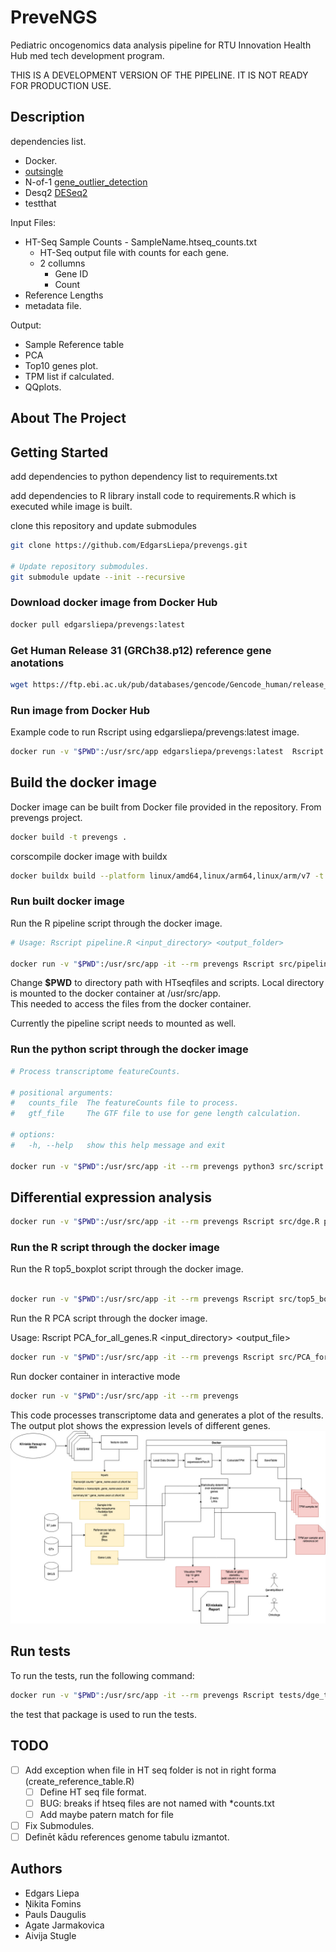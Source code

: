 # PreveNGS

Pediatric oncogenomics data analysis pipeline for RTU Innovation Health Hub med tech development program.

THIS IS A DEVELOPMENT VERSION OF THE PIPELINE. IT IS NOT READY FOR PRODUCTION USE.

## Description

dependencies list.

- Docker.
- [outsingle](https://github.com/esalkovic/outsingle)
- N-of-1 [gene_outlier_detection](https://github.com/jvivian/gene-outlier-detection)
- Desq2 [DESeq2](https://bioconductor.org/packages/release/bioc/html/DESeq2.html)
- testthat

Input Files:

- HT-Seq Sample Counts - SampleName.htseq_counts.txt
    - HT-Seq output file with counts for each gene.
    - 2 collumns
        - Gene ID
        - Count
- Reference Lengths
- metadata file.

Output:

- Sample Reference table
- PCA
- Top10 genes plot.
- TPM list if calculated.
- QQplots.

## About The Project

## Getting Started

add dependencies to python dependency list to requirements.txt

add dependencies to R library install code to requirements.R which is executed while image is built.

clone this repository and update submodules

```sh
git clone https://github.com/EdgarsLiepa/prevengs.git

# Update repository submodules.
git submodule update --init --recursive
```

### Download docker image from Docker Hub

```sh
docker pull edgarsliepa/prevengs:latest 
```

### Get Human Release 31 (GRCh38.p12) reference gene anotations

``` bash
wget https://ftp.ebi.ac.uk/pub/databases/gencode/Gencode_human/release_31/gencode.v31.basic.annotation.gtf.gz 
```

### Run image from Docker Hub


Example code to run Rscript using edgarsliepa/prevengs:latest image.

``` bash
docker run -v "$PWD":/usr/src/app edgarsliepa/prevengs:latest  Rscript src/pipeline.R data/BKUS_SAMPLES data/gencode.v31.chr_patch_hapl_scaff.annotation.gtf ./rez data/metadata_BKUS.tsv
```

## Build the docker image

Docker image can be built from Docker file provided in the repository.
From prevengs project.

```sh
docker build -t prevengs .
```

corscompile docker image with buildx

```sh
docker buildx build --platform linux/amd64,linux/arm64,linux/arm/v7 -t <username>/<image>:latest --push .
```

### Run built docker image

Run the R pipeline script through the docker image.

```sh
# Usage: Rscript pipeline.R <input_directory> <output_folder>

docker run -v "$PWD":/usr/src/app -it --rm prevengs Rscript src/pipeline.R data/BKUS_SAMPLES data/gencode.v31.chr_patch_hapl_scaff.annotation.gtf ./rez data/metadata_BKUS.tsv
```

Change **$PWD** to directory path with HTseqfiles and scripts. Local directory is mounted to the docker container at /usr/src/app.  
This needed to access the files from the docker container.

Currently the pipeline script needs to mounted as well.

### Run the python script through the docker image  

```bash
# Process transcriptome featureCounts.

# positional arguments:
#   counts_file  The featureCounts file to process.
#   gtf_file     The GTF file to use for gene length calculation.

# options:
#   -h, --help   show this help message and exit

docker run -v "$PWD":/usr/src/app -it --rm prevengs python3 src/script.py 'data/RNS_FLT3_156.F.fastq.genome.htseq_counts.txt' 'data/gencode.v31.chr_patch_hapl_scaff.annotation.gtf'
```

## Differential expression analysis

```sh
docker run -v "$PWD":/usr/src/app -it --rm prevengs Rscript src/dge.R path/to/counts/file.tsv path/to/metadata/file.tsv
```


### Run the R script through the docker image

Run the R top5_boxplot script through the docker image.

```sh

docker run -v "$PWD":/usr/src/app -it --rm prevengs Rscript src/top5_boxplot.R data/ ./
```

Run the R PCA script through the docker image.

Usage: Rscript PCA_for_all_genes.R <input_directory> <output_file>

```sh
docker run -v "$PWD":/usr/src/app -it --rm prevengs Rscript src/PCA_for_all_genes.R data/ ./
```


Run docker container in interactive mode

```sh
docker run -v "$PWD":/usr/src/app -it --rm prevengs
```

This code processes transcriptome data and generates a plot of the results.
The output plot shows the expression levels of different genes.
![Transkriptoma_datu_plusma.jpg](doc/Transkriptoma_datu_plusma.jpg)

## Run tests

To run the tests, run the following command:

```sh
docker run -v "$PWD":/usr/src/app -it --rm prevengs Rscript tests/dge_test.R
```

the test that package is used to run the tests.

## TODO

- [ ] Add exception when file in HT seq folder is not in right forma (create_reference_table.R)
    - [ ] Define HT seq file format.
    - [ ] BUG: breaks if htseq files are not named with *counts.txt
    - [ ] Add maybe patern match for file
- [ ] Fix Submodules.
- [ ] Definēt kādu references genome tabulu izmantot.

## Authors

- Edgars Liepa
- Ņikita Fomins
- Pauls Daugulis
- Agate Jarmakovica
- Aivija Stugle
